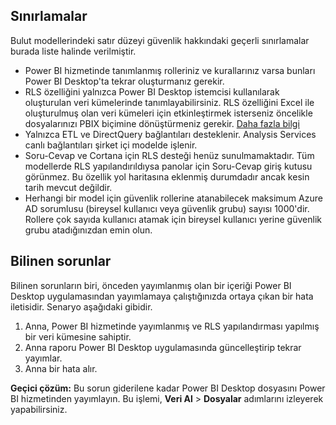 ## <a name="limitations"></a>Sınırlamalar
Bulut modellerindeki satır düzeyi güvenlik hakkındaki geçerli sınırlamalar burada liste halinde verilmiştir.

* Power BI hizmetinde tanımlanmış rolleriniz ve kurallarınız varsa bunları Power BI Desktop'ta tekrar oluşturmanız gerekir.
* RLS özelliğini yalnızca Power BI Desktop istemcisi kullanılarak oluşturulan veri kümelerinde tanımlayabilirsiniz. RLS özelliğini Excel ile oluşturulmuş olan veri kümeleri için etkinleştirmek isterseniz öncelikle dosyalarınızı PBIX biçimine dönüştürmeniz gerekir. [Daha fazla bilgi](../desktop-import-excel-workbooks.md)
* Yalnızca ETL ve DirectQuery bağlantıları desteklenir. Analysis Services canlı bağlantıları şirket içi modelde işlenir.
* Soru-Cevap ve Cortana için RLS desteği henüz sunulmamaktadır. Tüm modellerde RLS yapılandırıldıysa panolar için Soru-Cevap giriş kutusu görünmez. Bu özellik yol haritasına eklenmiş durumdadır ancak kesin tarih mevcut değildir.
* Herhangi bir model için güvenlik rollerine atanabilecek maksimum Azure AD sorumlusu (bireysel kullanıcı veya güvenlik grubu) sayısı 1000'dir. Rollere çok sayıda kullanıcı atamak için bireysel kullanıcı yerine güvenlik grubu atadığınızdan emin olun.

## <a name="known-issues"></a>Bilinen sorunlar
Bilinen sorunların biri, önceden yayımlanmış olan bir içeriği Power BI Desktop uygulamasından yayımlamaya çalıştığınızda ortaya çıkan bir hata iletisidir. Senaryo aşağıdaki gibidir.

1. Anna, Power BI hizmetinde yayımlanmış ve RLS yapılandırması yapılmış bir veri kümesine sahiptir.
2. Anna raporu Power BI Desktop uygulamasında güncelleştirip tekrar yayımlar.
3. Anna bir hata alır.

**Geçici çözüm:** Bu sorun giderilene kadar Power BI Desktop dosyasını Power BI hizmetinden yayımlayın. Bu işlemi, **Veri Al** > **Dosyalar** adımlarını izleyerek yapabilirsiniz. 

